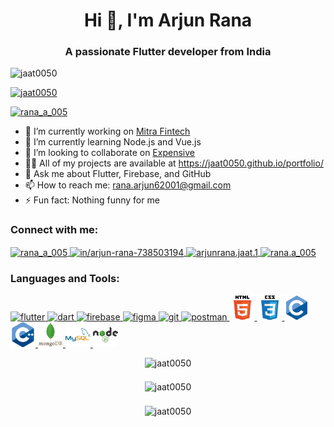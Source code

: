 <!DOCTYPE html>
<html lang="en">
<head>
    <meta charset="UTF-8">
    <meta name="viewport" content="width=device-width, initial-scale=1.0">
    <title>Arjun Rana - GitHub Profile</title>
</head>
<body>
    <h1 align="center">Hi 👋, I'm Arjun Rana</h1>
    <h3 align="center">A passionate Flutter developer from India</h3>
    <p align="left"> 
        <img src="https://komarev.com/ghpvc/?username=jaat0050&label=Profile%20views&color=0e75b6&style=flat" alt="jaat0050" /> 
    </p>
    <p align="left"> 
        <a href="https://github.com/ryo-ma/github-profile-trophy">
            <img src="https://github-profile-trophy.vercel.app/?username=jaat0050" alt="jaat0050" />
        </a>
    </p>
    <p align="left"> 
        <a href="https://twitter.com/rana_a_005" target="_blank">
            <img src="https://img.shields.io/twitter/follow/rana_a_005?logo=twitter&style=for-the-badge" alt="rana_a_005" />
        </a>
    </p>
    <ul>
        <li>🔭 I’m currently working on <a href="https://play.google.com/store/apps/details?id=com.mitra_fintech.agent.app">Mitra Fintech</a></li>
        <li>🌱 I’m currently learning Node.js and Vue.js</li>
        <li>👯 I’m looking to collaborate on <a href="https://github.com/jaat0050/expensive-app">Expensive</a></li>
        <li>👨‍💻 All of my projects are available at <a href="https://jaat0050.github.io/portfolio/">https://jaat0050.github.io/portfolio/</a></li>
        <li>💬 Ask me about Flutter, Firebase, and GitHub</li>
        <li>📫 How to reach me: <a href="mailto:rana.arjun62001@gmail.com">rana.arjun62001@gmail.com</a></li>
        <li>⚡ Fun fact: Nothing funny for me</li>
    </ul>
    <h3 align="left">Connect with me:</h3>
    <p align="left">
        <a href="https://twitter.com/rana_a_005" target="blank">
            <img align="center" src="https://raw.githubusercontent.com/rahuldkjain/github-profile-readme-generator/master/src/images/icons/Social/twitter.svg" alt="rana_a_005" height="30" width="40" />
        </a>
        <a href="https://linkedin.com/in/in/arjun-rana-738503194" target="blank">
            <img align="center" src="https://raw.githubusercontent.com/rahuldkjain/github-profile-readme-generator/master/src/images/icons/Social/linked-in-alt.svg" alt="in/arjun-rana-738503194" height="30" width="40" />
        </a>
        <a href="https://fb.com/arjunrana.jaat.1" target="blank">
            <img align="center" src="https://raw.githubusercontent.com/rahuldkjain/github-profile-readme-generator/master/src/images/icons/Social/facebook.svg" alt="arjunrana.jaat.1" height="30" width="40" />
        </a>
        <a href="https://instagram.com/rana.a_005" target="blank">
            <img align="center" src="https://raw.githubusercontent.com/rahuldkjain/github-profile-readme-generator/master/src/images/icons/Social/instagram.svg" alt="rana.a_005" height="30" width="40" />
        </a>
    </p>
    <h3 align="left">Languages and Tools:</h3>
    <p align="left">
        <a href="https://flutter.dev" target="_blank" rel="noreferrer">
            <img src="https://www.vectorlogo.zone/logos/flutterio/flutterio-icon.svg" alt="flutter" width="40" height="40"/>
        </a>
        <a href="https://dart.dev" target="_blank" rel="noreferrer">
            <img src="https://www.vectorlogo.zone/logos/dartlang/dartlang-icon.svg" alt="dart" width="40" height="40"/>
        </a>
        <a href="https://firebase.google.com/" target="_blank" rel="noreferrer">
            <img src="https://www.vectorlogo.zone/logos/firebase/firebase-icon.svg" alt="firebase" width="40" height="40"/>
        </a>
        <a href="https://www.figma.com/" target="_blank" rel="noreferrer">
            <img src="https://www.vectorlogo.zone/logos/figma/figma-icon.svg" alt="figma" width="40" height="40"/>
        </a>
        <a href="https://git-scm.com/" target="_blank" rel="noreferrer">
            <img src="https://www.vectorlogo.zone/logos/git-scm/git-scm-icon.svg" alt="git" width="40" height="40"/>
        </a>
        <a href="https://postman.com" target="_blank" rel="noreferrer">
            <img src="https://www.vectorlogo.zone/logos/getpostman/getpostman-icon.svg" alt="postman" width="40" height="40"/>
        </a>
        <a href="https://www.w3.org/html/" target="_blank" rel="noreferrer">
            <img src="https://raw.githubusercontent.com/devicons/devicon/master/icons/html5/html5-original-wordmark.svg" alt="html5" width="40" height="40"/>
        </a>
        <a href="https://www.w3schools.com/css/" target="_blank" rel="noreferrer">
            <img src="https://raw.githubusercontent.com/devicons/devicon/master/icons/css3/css3-original-wordmark.svg" alt="css3" width="40" height="40"/>
        </a>
        <a href="https://www.cprogramming.com/" target="_blank" rel="noreferrer">
            <img src="https://raw.githubusercontent.com/devicons/devicon/master/icons/c/c-original.svg" alt="c" width="40" height="40"/>
        </a>
        <a href="https://www.w3schools.com/cpp/" target="_blank" rel="noreferrer">
            <img src="https://raw.githubusercontent.com/devicons/devicon/master/icons/cplusplus/cplusplus-original.svg" alt="cplusplus" width="40" height="40"/>
        </a>
        <a href="https://www.mongodb.com/" target="_blank" rel="noreferrer">
            <img src="https://raw.githubusercontent.com/devicons/devicon/master/icons/mongodb/mongodb-original-wordmark.svg" alt="mongodb" width="40" height="40"/>
        </a>
        <a href="https://www.mysql.com/" target="_blank" rel="noreferrer">
            <img src="https://raw.githubusercontent.com/devicons/devicon/master/icons/mysql/mysql-original-wordmark.svg" alt="mysql" width="40" height="40"/>
        </a>
        <a href="https://nodejs.org" target="_blank" rel="noreferrer">
            <img src="https://raw.githubusercontent.com/devicons/devicon/master/icons/nodejs/nodejs-original-wordmark.svg" alt="nodejs" width="40" height="40"/>
        </a>
    </p>
<!--     <p>
        <img align="left" src="https://github-readme-stats.vercel.app/api/top-langs?username=jaat0050&show_icons=true&locale=en&layout=compact" alt="jaat0050" />
    </p>
    <p>&nbsp;</p>
    <p>
        <img align="center" src="https://github-readme-stats.vercel.app/api?username=jaat0050&show_icons=true&locale=en" alt="jaat0050" />
    </p>
    <p>
        <img align="center" src="https://github-readme-streak-stats.herokuapp.com/?user=jaat0050&" alt="jaat0050" />
    </p> -->
    <div style="display: flex; justify-content: center; align-items: center; flex-direction: column;">
    <div style="margin-bottom: 20px;">
        <img align="left" src="https://github-readme-stats.vercel.app/api/top-langs?username=jaat0050&show_icons=true&locale=en&layout=compact" alt="jaat0050" />
    </div>
    <div style="margin-bottom: 20px;">
        <img align="center" src="https://github-readme-stats.vercel.app/api?username=jaat0050&show_icons=true&locale=en" alt="jaat0050" />
    </div>
    <div>
        <img align="center" src="https://github-readme-streak-stats.herokuapp.com/?user=jaat0050&" alt="jaat0050" />
    </div>
</div>

</body>
</html>



<!---
Hi, I’m Arjun! 👋
- 🌱 I’m currently working on dart and flutter 
- 📫 How to reach me - WhatsApp me here https://wa.me/917417662218
--->


<!---
jaat0050/jaat0050 is a ✨ special ✨ repository because its `README.md` (this file) appears on your GitHub profile.
You can click the Preview link to take a look at your changes.
--->
